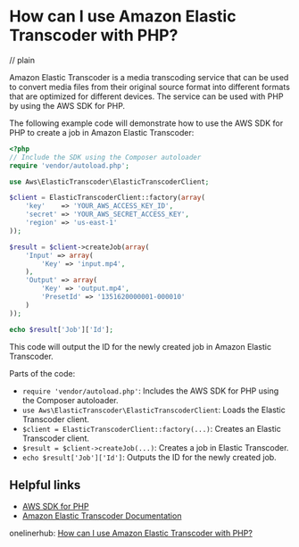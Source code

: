 # How can I use Amazon Elastic Transcoder with PHP?
// plain

Amazon Elastic Transcoder is a media transcoding service that can be used to convert media files from their original source format into different formats that are optimized for different devices. The service can be used with PHP by using the AWS SDK for PHP.

The following example code will demonstrate how to use the AWS SDK for PHP to create a job in Amazon Elastic Transcoder:

```php
<?php
// Include the SDK using the Composer autoloader
require 'vendor/autoload.php';

use Aws\ElasticTranscoder\ElasticTranscoderClient;

$client = ElasticTranscoderClient::factory(array(
    'key'    => 'YOUR_AWS_ACCESS_KEY_ID',
    'secret' => 'YOUR_AWS_SECRET_ACCESS_KEY',
    'region' => 'us-east-1'
));

$result = $client->createJob(array(
    'Input' => array(
        'Key' => 'input.mp4',
    ),
    'Output' => array(
        'Key' => 'output.mp4',
        'PresetId' => '1351620000001-000010'
    )
));

echo $result['Job']['Id'];
```

This code will output the ID for the newly created job in Amazon Elastic Transcoder.

Parts of the code:

- `require 'vendor/autoload.php'`: Includes the AWS SDK for PHP using the Composer autoloader.
- `use Aws\ElasticTranscoder\ElasticTranscoderClient`: Loads the Elastic Transcoder client.
- `$client = ElasticTranscoderClient::factory(...)`: Creates an Elastic Transcoder client.
- `$result = $client->createJob(...)`: Creates a job in Elastic Transcoder.
- `echo $result['Job']['Id']`: Outputs the ID for the newly created job.

## Helpful links

- [AWS SDK for PHP](https://aws.amazon.com/sdk-for-php/)
- [Amazon Elastic Transcoder Documentation](https://docs.aws.amazon.com/elastictranscoder/latest/developerguide/introduction.html)

onelinerhub: [How can I use Amazon Elastic Transcoder with PHP?](https://onelinerhub.com/php-elastica/how-can-i-use-amazon-elastic-transcoder-with-php)